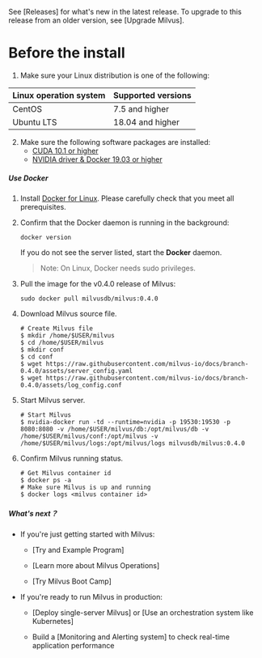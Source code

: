 See [Releases] for what's new in the latest release. To upgrade to this release from an older version, see [Upgrade Milvus].

# Before the install

1. Make sure your Linux distribution is one of the following:

| Linux operation system | Supported versions |
| :--------------------- | :----------------- |
| CentOS                 | 7.5 and higher     |
| Ubuntu LTS             | 18.04 and higher   |

2. Make sure the following software packages are installed:
   - [CUDA 10.1 or higher](https://docs.nvidia.com/cuda/cuda-installation-guide-linux/index.html)
   - [NVIDIA driver & Docker 19.03 or higher](https://github.com/NVIDIA/nvidia-docker)

##### Use Docker

1. Install [Docker for Linux](https://docs.docker.com/engine/installation/linux/docker-ce/ubuntu/). Please carefully check that you meet all prerequisites.

2. Confirm that the Docker daemon is running in the background: 

   ```
   docker version
   ```

   If you do not see the server listed, start the **Docker** daemon.

   > Note: On Linux, Docker needs sudo privileges.

3. Pull the image for the v0.4.0 release of Milvus:

   ```
   sudo docker pull milvusdb/milvus:0.4.0
   ```

4. Download Milvus source file.

   ```shell
   # Create Milvus file
   $ mkdir /home/$USER/milvus
   $ cd /home/$USER/milvus
   $ mkdir conf
   $ cd conf
   $ wget https://raw.githubusercontent.com/milvus-io/docs/branch-0.4.0/assets/server_config.yaml
   $ wget https://raw.githubusercontent.com/milvus-io/docs/branch-0.4.0/assets/log_config.conf
   ```

5. Start Milvus server.

   ```shell
   # Start Milvus
   $ nvidia-docker run -td --runtime=nvidia -p 19530:19530 -p 8080:8080 -v /home/$USER/milvus/db:/opt/milvus/db -v /home/$USER/milvus/conf:/opt/milvus -v /home/$USER/milvus/logs:/opt/milvus/logs milvusdb/milvus:0.4.0
   ```

6. Confirm Milvus running status.

   ```shell
   # Get Milvus container id
   $ docker ps -a
   # Make sure Milvus is up and running
   $ docker logs <milvus container id>
   ```

##### What's next？

- If you're just getting started with Milvus:

  - [Try and Example Program]
  
  - [Learn more about Milvus Operations]
  - [Try Milvus Boot Camp] 
  
- If you're ready to run Milvus in production:

  - [Deploy single-server Milvus] or [Use an orchestration system like Kubernetes]

  - Build a [Monitoring and Alerting system] to check real-time application performance
